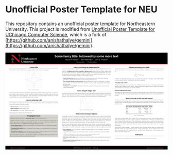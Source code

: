 # Unofficial Poster Template for NEU

This repository contains an unofficial poster template for Northeastern University. This project is modified from [Unofficial Poster Template for UChicago Computer Science](https://www.overleaf.com/latex/templates/unofficial-poster-template-for-uchicago-computer-science/kbbmbdxwbypb), which is a fork of [https://github.com/anishathalye/gemini](https://github.com/anishathalye/gemini).

![](Unofficial_Poster_Template_for_NEU.png)

